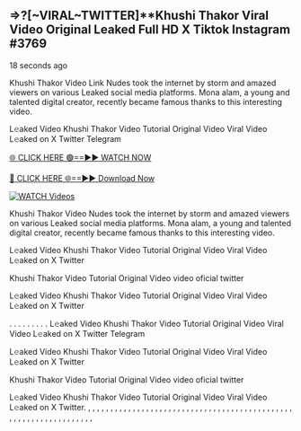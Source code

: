 ## =>?[~VIRAL~TWITTER]**Khushi Thakor Viral Video Original Leaked Full HD X Tiktok Instagram #3769

18 seconds ago

Khushi Thakor Video Link Nudes took the internet by storm and amazed viewers on various Leaked social media platforms. Mona alam, a young and talented digital creator, recently became famous thanks to this interesting video.

L𝚎aked Video Khushi Thakor Video Tutorial Original Video Viral Video L𝚎aked on X Twitter Telegram

[🌐 CLICK HERE 🟢==►► WATCH NOW](https://dekho-ki-hoy-07-2k25.blogspot.com/2025/01/viral-on.html)

[🔴 CLICK HERE 🌐==►► Download Now](https://dekho-ki-hoy-07-2k25.blogspot.com/2025/01/viral-on.html)

[![WATCH Videos](https://i.imgur.com/dJHk4Zq.gif)](https://dekho-ki-hoy-07-2k25.blogspot.com/2025/01/viral-on.html)

Khushi Thakor Video Nudes took the internet by storm and amazed viewers on various Leaked social media platforms. Mona alam, a young and talented digital creator, recently became famous thanks to this interesting video.

L𝚎aked Video Khushi Thakor Video Tutorial Original Video Viral Video L𝚎aked on X Twitter

Khushi Thakor Video Tutorial Original Video video oficial twitter

L𝚎aked Video Khushi Thakor Video Tutorial Original Video Viral Video L𝚎aked on X Twitter

. . . . . . . . . L𝚎aked Video Khushi Thakor Video Tutorial Original Video Viral Video L𝚎aked on X Twitter Telegram

L𝚎aked Video Khushi Thakor Video Tutorial Original Video Viral Video L𝚎aked on X Twitter

Khushi Thakor Video Tutorial Original Video video oficial twitter

L𝚎aked Video Khushi Thakor Video Tutorial Original Video Viral Video L𝚎aked on X Twitter.
,
,
,
,
,
,
,
,
,
,
,
,
,
,
,
,
,
,
,
,
,
,
,
,
,
,
,
,
,
,
,
,
,
,
,
,
,
,
,
,
,
,
,
,
,
,
,
,
,
,
,
,
,
,
,
,
,
,
,
,
,
,
,
,
,
